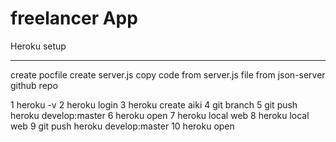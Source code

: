 # freelancer App

Heroku setup 
  -- -----------
create pocfile
create server.js 
copy code from server.js file from json-server github repo 

   1 heroku -v
   2 heroku login
   3 heroku create aiki
   4 git branch
   5 git push heroku develop:master
   6 heroku open
   7 heroku local web
   8 heroku local web
   9 git push heroku develop:master
  10 heroku open
